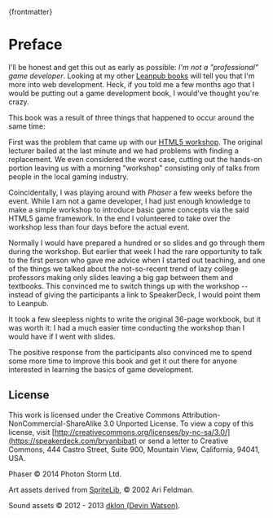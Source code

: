 {frontmatter}

# Preface

I'll be honest and get this out as early as possible: _I'm not a "professional" game developer_. Looking at my other [Leanpub books](https://leanpub.com/u/bryanbibat) will tell you that I'm more into web development. Heck, if you told me a few months ago that I would be putting out a game development book, I would've thought you're crazy.

This book was a result of three things that happened to occur around the same time:

First was the problem that came up with our [HTML5 workshop](http://devcon.ph/events/game-development-camp). The original lecturer bailed at the last minute and we had problems with finding a replacement. We even considered the worst case, cutting out the hands-on portion leaving us with a morning "workshop" consisting only of talks from people in the local gaming industry.

Coincidentally, I was playing around with _Phaser_ a few weeks before the event. While I am not a game developer, I had just enough knowledge to make a simple workshop to introduce basic game concepts via the said HTML5 game framework. In the end I volunteered to take over the workshop less than four days before the actual event.

Normally I would have prepared a hundred or so slides and go through them during the workshop. But earlier that week I had the rare opportunity to talk to the first person who gave me advice when I started out teaching, and one of the things we talked about the not-so-recent trend of lazy college professors making only slides leaving a big gap between them and textbooks. This convinced me to switch things up with the workshop -- instead of giving the participants a link to SpeakerDeck, I would point them to Leanpub.

It took a few sleepless nights to write the original 36-page workbook, but it was worth it: I had a much easier time conducting the workshop than I would have if I went with slides. 

The positive response from the participants also convinced me to spend some more time to improve this book and get it out there for anyone interested in learning the basics of game development.

## License

This work is licensed under the Creative Commons Attribution-NonCommercial-ShareAlike 3.0 Unported License. To view a copy of this license, visit [http://creativecommons.org/licenses/by-nc-sa/3.0/](https://speakerdeck.com/bryanbibat) or send a letter to Creative Commons, 444 Castro Street, Suite 900, Mountain View, California, 94041, USA.

Phaser © 2014 Photon Storm Ltd.

Art assets derived from [SpriteLib](http://www.widgetworx.com/spritelib/), © 2002 Ari Feldman.

Sound assets © 2012 - 2013 [dklon (Devin Watson)](http://opengameart.org/users/dklon).

